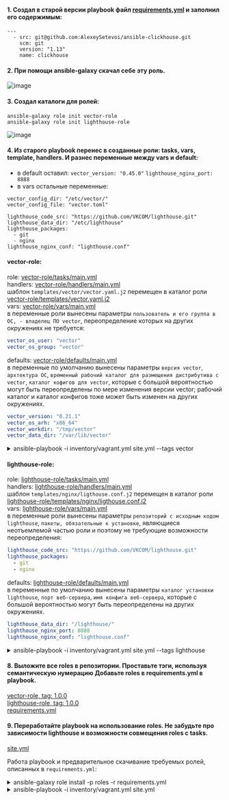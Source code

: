 #### 1. Создал в старой версии playbook файл [requirements.yml](https://github.com/Heimdier/ANSIBLE-04-ROLES/blob/main/playbook/requirements.yml) и заполнил его содержимым:  
```shell
---
  - src: git@github.com:AlexeySetevoi/ansible-clickhouse.git
    scm: git
    version: "1.13"
    name: clickhouse 
```

#### 2. При помощи ansible-galaxy скачал себе эту роль.  
![image](https://github.com/user-attachments/assets/3e6d06e9-5e42-4f70-bb08-84d10919353e)

#### 3. Создал каталоги для ролей:   
`ansible-galaxy role init vector-role`  
`ansible-galaxy role init lighthouse-role`  

![image](https://github.com/user-attachments/assets/85463b5d-2495-41a0-8f5d-eb72560cc561)



#### 4. Из старого playbook перенес в созданные роли: tasks, vars, template, handlers. И разнес переменные между vars и default:   
- в default оставил:
`vector_version: "0.45.0"`
`lighthouse_nginx_port: 8888`
- в vars остальные переменные:
```
vector_config_dir: "/etc/vector/"
vector_config_file: "vector.toml"
```
```
lighthouse_code_src: "https://github.com/VKCOM/lighthouse.git"
lighthouse_data_dir: "/etc/lighthouse"
lighthouse_packages:
  - git
  - nginx
lighthouse_nginx_conf: "lighthouse.conf"
```
#### vector-role:  

role: [vector-role/tasks/main.yml](playbook/roles/vector-role/tasks/main.yml)  
handlers: [vector-role/handlers/main.yml](playbook/roles/vector-role/handlers/main.yml)  
шаблон `templates/vector/vector.yaml.j2` перемещен в каталог роли [vector-role/templates/vector.yaml.j2](playbook/roles/vector-role/templates/vector.yaml.j2)  
vars: [vector-role/vars/main.yml](playbook/roles/vector-role/vars/main.yml)  
в переменные роли вынесены параметры `пользователь и его группа в ОС, - владелец ПО vector`, переопределение которых на других окружениях не требуется:  
```yaml
vector_os_user: "vector"
vector_os_group: "vector"
```

defaults:  [vector-role/defaults/main.yml](playbook/roles/vector-role/defaults/main.yml)  
в переменные по умолчанию вынесены параметры `версия vector`, `архтектура ОС`, 
`временный рабочий каталог для размещения дистрибутива с vector`, `каталог кофигов для vector`, 
которые с большой вероятностью могут быть переопределены по мере изменения версии vector; рабочий каталог и каталог 
конфигов тоже может быть изменен на других окружениях.
```yaml
vector_version: "0.21.1"
vector_os_arh: "x86_64"
vector_workdir: "/tmp/vector"
vector_data_dir: "/var/lib/vector"
```



<details>
<summary>ansible-playbook -i inventory/vagrant.yml site.yml --tags vector</summary>

```shell
vagrant@test-netology:/ansible/08-ansible-04-role/playbook $ ansible-playbook -i inventory/vagrant.yml site.yml --tags vector

PLAY [Install Clickhouse] **********************************************************************************************************************************************************

PLAY [Install Vector] **************************************************************************************************************************************************************

TASK [vector-role : Vector. Create work directory] *********************************************************************************************************************************
changed: [vector-01]

TASK [vector-role : Vector. Get Vector distributive] *******************************************************************************************************************************
changed: [vector-01]

TASK [vector-role : Vector. Unzip archive] *****************************************************************************************************************************************
changed: [vector-01]

TASK [vector-role : Vector. Install vector binary file] ****************************************************************************************************************************
changed: [vector-01]

TASK [vector-role : Vector. Check Vector installation] *****************************************************************************************************************************
changed: [vector-01]

TASK [vector-role : Vector. Create etc directory] **********************************************************************************************************************************
changed: [vector-01]

TASK [vector-role : Vector. Create Vector config vector.yaml] **********************************************************************************************************************
changed: [vector-01]

TASK [vector-role : Vector. Create vector.service daemon] **************************************************************************************************************************
changed: [vector-01]

TASK [vector-role : Vector. Modify vector.service file ExecStart] ******************************************************************************************************************
changed: [vector-01]

TASK [vector-role : Vector. Modify vector.service file ExecStartPre] ***************************************************************************************************************
changed: [vector-01]

TASK [vector-role : Vector. Create user vector] ************************************************************************************************************************************
changed: [vector-01]

TASK [vector-role : Vector. Create data_dir] ***************************************************************************************************************************************
changed: [vector-01]

TASK [vector-role : Vector. Remove work directory] *********************************************************************************************************************************
changed: [vector-01]

RUNNING HANDLER [vector-role : Start Vector service] *******************************************************************************************************************************
changed: [vector-01]

PLAY [Install Lighthouse] **********************************************************************************************************************************************************

PLAY RECAP *************************************************************************************************************************************************************************
vector-01                  : ok=14   changed=14   unreachable=0    failed=0    skipped=0    rescued=0    ignored=0
```

</details>
  



#### lighthouse-role:  

role: [lighthouse-role/tasks/main.yml](playbook/roles/lighthouse-role/tasks/main.yml)  
handlers: [lighthouse-role/handlers/main.yml](playbook/roles/lighthouse-role/handlers/main.yml)  
шаблон `templates/nginx/ligthouse.conf.j2` перемещен в каталог роли [lighthouse-role/templates/nginx/ligthouse.conf.j2](playbook/roles/lighthouse-role/templates/nginx/ligthouse.conf.j2)  
vars:  [lighthouse-role/vars/main.yml](playbook/roles/lighthouse-role/vars/main.yml)  
в переменные роли вынесены параметры `репозиторий с исходным кодом lighthouse`, `пакеты, обязательные к установке`, 
являющиеся неотъемлемой частью роли и поэтому не требующие возможности переопределения:  
```yaml
lighthouse_code_src: "https://github.com/VKCOM/lighthouse.git"
lighthouse_packages:
  - git
  - nginx
```
defaults:  [lighthouse-role/defaults/main.yml](playbook/roles/lighthouse-role/defaults/main.yml)  
в переменные по умолчанию вынесены параметры `каталог установки lighthouse`, `порт веб-сервера`, `имя конфига веб-сервера`, 
которые с большой вероятностью могут быть переопределены на других окружениях.
```yaml
lighthouse_data_dir: "/lighthouse/"
lighthouse_nginx_port: 8888
lighthouse_nginx_conf: "lighthouse.conf"
```

<details>
<summary>ansible-playbook -i inventory/vagrant.yml site.yml --tags lighthouse</summary>

```shell
vagrant@test-netology:/ansible/08-ansible-04-role/playbook $ ansible-playbook -i inventory/vagrant.yml site.yml --tags lighthouse

PLAY [Install Clickhouse] **********************************************************************************************************************************************************

PLAY [Install Vector] **************************************************************************************************************************************************************

PLAY [Install Lighthouse] **********************************************************************************************************************************************************

TASK [lighthouse-role : Lighthouse. Pre-install nginx & git client] ****************************************************************************************************************
changed: [lighthouse-01]

TASK [lighthouse-role : Lighthouse. Clone source code by git client] ***************************************************************************************************************
changed: [lighthouse-01]

TASK [lighthouse-role : Lighthouse. Prepare nginx config] **************************************************************************************************************************
changed: [lighthouse-01]

RUNNING HANDLER [lighthouse-role : Start Lighthouse service] ***********************************************************************************************************************
changed: [lighthouse-01]

PLAY RECAP *************************************************************************************************************************************************************************
lighthouse-01              : ok=4    changed=4    unreachable=0    failed=0    skipped=0    rescued=0    ignored=0
```

</details>



#### 8. Выложите все roles в репозитории. Проставьте тэги, используя семантическую нумерацию Добавьте roles в requirements.yml в playbook.  

[vector-role, tag: 1.0.0](https://github.com/duxaxa/vector-role/releases/tag/1.0.0)    
[lighthouse-role, tag: 1.0.0](https://github.com/duxaxa/lighthouse-role/releases/tag/1.0.0)      
[requirements.yml](playbook/requirements.yml)





#### 9. Переработайте playbook на использование roles. Не забудьте про зависимости lighthouse и возможности совмещения roles с tasks.

[site.yml](playbook/site.yml)

Работа playbook и предварительное скачивание требуемых ролей, описанных в `requirements.yml`:    

<details>
<summary>ansible-galaxy role install -p roles -r requirements.yml</summary>

```shell
vagrant@test-netology:/ansible/08-ansible-04-role/playbook $ ansible-galaxy role install -p roles -r requirements.yml 
Starting galaxy role install process
- extracting clickhouse to /ansible/08-ansible-04-role/playbook/roles/clickhouse
- clickhouse (1.11.0) was installed successfully
- extracting vector-role to /ansible/08-ansible-04-role/playbook/roles/vector-role
- vector-role (1.0.0) was installed successfully
- extracting lighthouse-role to /ansible/08-ansible-04-role/playbook/roles/lighthouse-role
- lighthouse-role (1.0.0) was installed successfully

```

</details>


<details>
<summary>ansible-playbook -i inventory/vagrant.yml site.yml</summary>

```shell
vagrant@test-netology:/ansible/08-ansible-04-role/playbook $ ansible-playbook -i inventory/vagrant.yml site.yml

PLAY [Install Clickhouse] **********************************************************************************************************************************************************

TASK [Gathering Facts] *************************************************************************************************************************************************************
ok: [clickhouse-01]

TASK [clickhouse : Include OS Family Specific Variables] ***************************************************************************************************************************
ok: [clickhouse-01]

TASK [clickhouse : include_tasks] **************************************************************************************************************************************************
included: /ansible/08-ansible-04-role/playbook/roles/clickhouse/tasks/precheck.yml for clickhouse-01

TASK [clickhouse : Requirements check | Checking sse4_2 support] *******************************************************************************************************************
ok: [clickhouse-01]

TASK [clickhouse : Requirements check | Not supported distribution && release] *****************************************************************************************************
skipping: [clickhouse-01]

TASK [clickhouse : include_tasks] **************************************************************************************************************************************************
included: /ansible/08-ansible-04-role/playbook/roles/clickhouse/tasks/params.yml for clickhouse-01

TASK [clickhouse : Set clickhouse_service_enable] **********************************************************************************************************************************
ok: [clickhouse-01]

TASK [clickhouse : Set clickhouse_service_ensure] **********************************************************************************************************************************
ok: [clickhouse-01]

TASK [clickhouse : include_tasks] **************************************************************************************************************************************************
included: /ansible/08-ansible-04-role/playbook/roles/clickhouse/tasks/install/apt.yml for clickhouse-01

TASK [clickhouse : Install by APT | Apt-key add repo key] **************************************************************************************************************************
ok: [clickhouse-01]

TASK [clickhouse : Install by APT | Remove old repo] *******************************************************************************************************************************
ok: [clickhouse-01]

TASK [clickhouse : Install by APT | Repo installation] *****************************************************************************************************************************
ok: [clickhouse-01]

TASK [clickhouse : Install by APT | Package installation] **************************************************************************************************************************
ok: [clickhouse-01]

TASK [clickhouse : Install by APT | Package installation] **************************************************************************************************************************
skipping: [clickhouse-01]

TASK [clickhouse : Hold specified version during APT upgrade | Package installation] ***********************************************************************************************
ok: [clickhouse-01] => (item=clickhouse-client)
ok: [clickhouse-01] => (item=clickhouse-server)
ok: [clickhouse-01] => (item=clickhouse-common-static)

TASK [clickhouse : include_tasks] **************************************************************************************************************************************************
included: /ansible/08-ansible-04-role/playbook/roles/clickhouse/tasks/configure/sys.yml for clickhouse-01

TASK [clickhouse : Check clickhouse config, data and logs] *************************************************************************************************************************
ok: [clickhouse-01] => (item=/var/log/clickhouse-server)
ok: [clickhouse-01] => (item=/etc/clickhouse-server)
ok: [clickhouse-01] => (item=/var/lib/clickhouse/tmp/)
ok: [clickhouse-01] => (item=/var/lib/clickhouse/)

TASK [clickhouse : Config | Create config.d folder] ********************************************************************************************************************************
ok: [clickhouse-01]

TASK [clickhouse : Config | Create users.d folder] *********************************************************************************************************************************
ok: [clickhouse-01]

TASK [clickhouse : Config | Generate system config] ********************************************************************************************************************************
ok: [clickhouse-01]

TASK [clickhouse : Config | Generate users config] *********************************************************************************************************************************
ok: [clickhouse-01]

TASK [clickhouse : Config | Generate remote_servers config] ************************************************************************************************************************
skipping: [clickhouse-01]

TASK [clickhouse : Config | Generate macros config] ********************************************************************************************************************************
skipping: [clickhouse-01]

TASK [clickhouse : Config | Generate zookeeper servers config] *********************************************************************************************************************
skipping: [clickhouse-01]

TASK [clickhouse : Config | Fix interserver_http_port and intersever_https_port collision] *****************************************************************************************
skipping: [clickhouse-01]

TASK [clickhouse : Notify Handlers Now] ********************************************************************************************************************************************

TASK [clickhouse : include_tasks] **************************************************************************************************************************************************
included: /ansible/08-ansible-04-role/playbook/roles/clickhouse/tasks/service.yml for clickhouse-01

TASK [clickhouse : Ensure clickhouse-server.service is enabled: True and state: started] *******************************************************************************************
ok: [clickhouse-01]

TASK [clickhouse : Wait for Clickhouse Server to Become Ready] *********************************************************************************************************************
ok: [clickhouse-01]

TASK [clickhouse : include_tasks] **************************************************************************************************************************************************
included: /ansible/08-ansible-04-role/playbook/roles/clickhouse/tasks/configure/db.yml for clickhouse-01

TASK [clickhouse : Set ClickHose Connection String] ********************************************************************************************************************************
ok: [clickhouse-01]

TASK [clickhouse : Gather list of existing databases] ******************************************************************************************************************************
ok: [clickhouse-01]

TASK [clickhouse : Config | Delete database config] ********************************************************************************************************************************

TASK [clickhouse : Config | Create database config] ********************************************************************************************************************************

TASK [clickhouse : include_tasks] **************************************************************************************************************************************************
included: /ansible/08-ansible-04-role/playbook/roles/clickhouse/tasks/configure/dict.yml for clickhouse-01

TASK [clickhouse : Config | Generate dictionary config] ****************************************************************************************************************************
skipping: [clickhouse-01]

TASK [clickhouse : include_tasks] **************************************************************************************************************************************************
skipping: [clickhouse-01]

PLAY [Install Vector] **************************************************************************************************************************************************************

TASK [vector-role : Vector. Create work directory] *********************************************************************************************************************************
changed: [vector-01]

TASK [vector-role : Vector. Get Vector distributive] *******************************************************************************************************************************
changed: [vector-01]

TASK [vector-role : Vector. Unzip archive] *****************************************************************************************************************************************
changed: [vector-01]

TASK [vector-role : Vector. Install vector binary file] ****************************************************************************************************************************
ok: [vector-01]

TASK [vector-role : Vector. Check Vector installation] *****************************************************************************************************************************
changed: [vector-01]

TASK [vector-role : Vector. Create etc directory] **********************************************************************************************************************************
ok: [vector-01]

TASK [vector-role : Vector. Create Vector config vector.yaml] **********************************************************************************************************************
changed: [vector-01]

TASK [vector-role : Vector. Create vector.service daemon] **************************************************************************************************************************
changed: [vector-01]

TASK [vector-role : Vector. Modify vector.service file ExecStart] ******************************************************************************************************************
changed: [vector-01]

TASK [vector-role : Vector. Modify vector.service file ExecStartPre] ***************************************************************************************************************
changed: [vector-01]

TASK [vector-role : Vector. Create user vector] ************************************************************************************************************************************
ok: [vector-01]

TASK [vector-role : Vector. Create data_dir] ***************************************************************************************************************************************
ok: [vector-01]

TASK [vector-role : Vector. Remove work directory] *********************************************************************************************************************************
changed: [vector-01]

RUNNING HANDLER [vector-role : Start Vector service] *******************************************************************************************************************************
ok: [vector-01]

PLAY [Install Lighthouse] **********************************************************************************************************************************************************

TASK [lighthouse-role : Lighthouse. Pre-install nginx & git client] ****************************************************************************************************************
ok: [lighthouse-01]

TASK [lighthouse-role : Lighthouse. Clone source code by git client] ***************************************************************************************************************
ok: [lighthouse-01]

TASK [lighthouse-role : Lighthouse. Prepare nginx config] **************************************************************************************************************************
ok: [lighthouse-01]

PLAY RECAP *************************************************************************************************************************************************************************
clickhouse-01              : ok=26   changed=0    unreachable=0    failed=0    skipped=10   rescued=0    ignored=0   
lighthouse-01              : ok=3    changed=0    unreachable=0    failed=0    skipped=0    rescued=0    ignored=0   
vector-01                  : ok=14   changed=9    unreachable=0    failed=0    skipped=0    rescued=0    ignored=0
```

</details>
